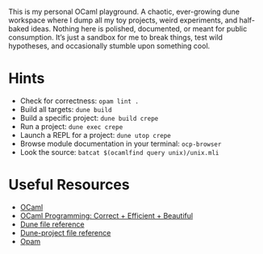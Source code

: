 This is my personal OCaml playground. A chaotic, ever-growing dune workspace where I dump all my toy projects,
weird experiments, and half-baked ideas. Nothing here is polished, documented, or meant for public consumption.
It’s just a sandbox for me to break things, test wild hypotheses, and occasionally stumble upon something cool.

# Hints
- Check for correctness: `opam lint .`
- Build all targets: `dune build`
- Build a specific project: `dune build crepe`
- Run a project: `dune exec crepe`
- Launch a REPL for a project: `dune utop crepe`
- Browse module documentation in your terminal: `ocp-browser`
- Look the source: `batcat $(ocamlfind query unix)/unix.mli`

# Useful Resources
- [OCaml](https://ocaml.org/)
- [OCaml Programming: Correct + Efficient + Beautiful](https://cs3110.github.io/textbook/cover.html)
- [Dune file reference](https://dune.readthedocs.io/en/stable/reference/dune/)
- [Dune-project file reference](https://dune.readthedocs.io/en/stable/reference/dune-project/)
- [Opam](https://opam.ocaml.org/)
